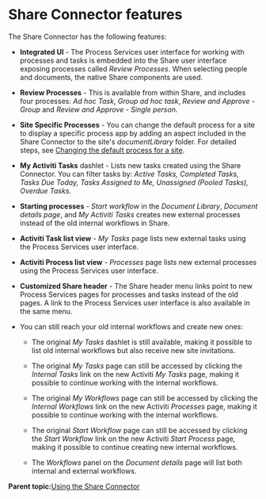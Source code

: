 # Share Connector features

The Share Connector has the following features:

-   **Integrated UI** - The Process Services user interface for working with processes and tasks is embedded into the Share user interface exposing processes called *Review Processes*. When selecting people and documents, the native Share components are used.

-   **Review Processes** - This is available from within Share, and includes four processes: *Ad hoc Task*, *Group ad hoc task*, *Review and Approve - Group* and *Review and Approve - Single person*.

-   **Site Specific Processes** - You can change the default process for a site to display a specific process app by adding an aspect included in the Share Connector to the site's *documentLibrary* folder. For detailed steps, see [Changing the default process for a site](changing_the_default_process_for_a_site.md).

-   **My Activiti Tasks** dashlet - Lists new tasks created using the Share Connector. You can filter tasks by: *Active Tasks, Completed Tasks, Tasks Due Today, Tasks Assigned to Me, Unassigned \(Pooled Tasks\), Overdue Tasks*.

-   **Starting processes** - *Start workflow* in the *Document Library*, *Document details page*, and *My Activiti Tasks* creates new external processes instead of the old internal workflows in Share.

-   **Activiti Task list view** - *My Tasks* page lists new external tasks using the Process Services user interface.

-   **Activiti Process list view** - *Processes* page lists new external processes using the Process Services user interface.

-   **Customized Share header** - The Share header menu links point to new Process Services pages for processes and tasks instead of the old pages. A link to the Process Services user interface is also available in the same menu.

-   You can still reach your old internal workflows and create new ones:

    -   The original *My Tasks* dashlet is still available, making it possible to list old internal workflows but also receive new site invitations.

    -   The original *My Tasks* page can still be accessed by clicking the *Internal Tasks* link on the new Activiti *My Tasks* page, making it possible to continue working with the internal workflows.

    -   The original *My Workflows* page can still be accessed by clicking the *Internal Workflows* link on the new Activiti *Processes* page, making it possible to continue working with the internal workflows.

    -   The original *Start Workflow* page can still be accessed by clicking the *Start Workflow* link on the new Activiti *Start Process* page, making it possible to continue creating new internal workflows.

    -   The *Workflows* panel on the *Document details* page will list both internal and external workflows.


**Parent topic:**[Using the Share Connector](../topics/shareGuide.md)

